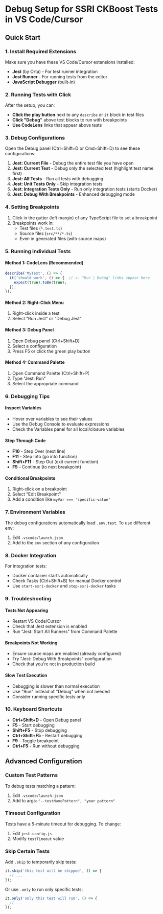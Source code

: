 # Debug Setup for SSRI CKBoost Tests in VS Code/Cursor

## Quick Start

### 1. Install Required Extensions
Make sure you have these VS Code/Cursor extensions installed:
- **Jest** (by Orta) - For test runner integration
- **Jest Runner** - For running tests from the editor
- **JavaScript Debugger** (built-in)

### 2. Running Tests with Click

After the setup, you can:
- **Click the play button** next to any `describe` or `it` block in test files
- **Click "Debug"** above test blocks to run with breakpoints
- **Use CodeLens** links that appear above tests

### 3. Debug Configurations

Open the Debug panel (Ctrl+Shift+D or Cmd+Shift+D) to see these configurations:

1. **Jest: Current File** - Debug the entire test file you have open
2. **Jest: Current Test** - Debug only the selected test (highlight test name first)
3. **Jest: All Tests** - Run all tests with debugging
4. **Jest: Unit Tests Only** - Skip integration tests
5. **Jest: Integration Tests Only** - Run only integration tests (starts Docker)
6. **Jest: Debug With Breakpoints** - Enhanced debugging mode

### 4. Setting Breakpoints

1. Click in the gutter (left margin) of any TypeScript file to set a breakpoint
2. Breakpoints work in:
   - Test files (`*.test.ts`)
   - Source files (`src/**/*.ts`)
   - Even in generated files (with source maps)

### 5. Running Individual Tests

#### Method 1: CodeLens (Recommended)
```typescript
describe('MyTest', () => {
  it('should work', () => {  // <- "Run | Debug" links appear here
    expect(true).toBe(true);
  });
});
```

#### Method 2: Right-Click Menu
1. Right-click inside a test
2. Select "Run Jest" or "Debug Jest"

#### Method 3: Debug Panel
1. Open Debug panel (Ctrl+Shift+D)
2. Select a configuration
3. Press F5 or click the green play button

#### Method 4: Command Palette
1. Open Command Palette (Ctrl+Shift+P)
2. Type "Jest: Run"
3. Select the appropriate command

### 6. Debugging Tips

#### Inspect Variables
- Hover over variables to see their values
- Use the Debug Console to evaluate expressions
- Check the Variables panel for all local/closure variables

#### Step Through Code
- **F10** - Step Over (next line)
- **F11** - Step Into (go into function)
- **Shift+F11** - Step Out (exit current function)
- **F5** - Continue (to next breakpoint)

#### Conditional Breakpoints
1. Right-click on a breakpoint
2. Select "Edit Breakpoint"
3. Add a condition like `myVar === 'specific-value'`

### 7. Environment Variables

The debug configurations automatically load `.env.test`. To use different env:
1. Edit `.vscode/launch.json`
2. Add to the `env` section of any configuration

### 8. Docker Integration

For integration tests:
- Docker container starts automatically
- Check Tasks (Ctrl+Shift+B) for manual Docker control
- Use `start-ssri-docker` and `stop-ssri-docker` tasks

### 9. Troubleshooting

#### Tests Not Appearing
- Restart VS Code/Cursor
- Check that Jest extension is enabled
- Run "Jest: Start All Runners" from Command Palette

#### Breakpoints Not Working
- Ensure source maps are enabled (already configured)
- Try "Jest: Debug With Breakpoints" configuration
- Check that you're not in production build

#### Slow Test Execution
- Debugging is slower than normal execution
- Use "Run" instead of "Debug" when not needed
- Consider running specific tests only

### 10. Keyboard Shortcuts

- **Ctrl+Shift+D** - Open Debug panel
- **F5** - Start debugging
- **Shift+F5** - Stop debugging
- **Ctrl+Shift+F5** - Restart debugging
- **F9** - Toggle breakpoint
- **Ctrl+F5** - Run without debugging

## Advanced Configuration

### Custom Test Patterns

To debug tests matching a pattern:
1. Edit `.vscode/launch.json`
2. Add to args: `"--testNamePattern", "your pattern"`

### Timeout Configuration

Tests have a 5-minute timeout for debugging. To change:
1. Edit `jest.config.js`
2. Modify `testTimeout` value

### Skip Certain Tests

Add `.skip` to temporarily skip tests:
```typescript
it.skip('this test will be skipped', () => {
  // ...
});
```

Or use `.only` to run only specific tests:
```typescript
it.only('only this test will run', () => {
  // ...
});
```
